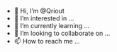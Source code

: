 - 👋 Hi, I’m @Qriout
- 👀 I’m interested in ...
- 🌱 I’m currently learning ...
- 💞️ I’m looking to collaborate on ...
- 📫 How to reach me ...

<!---
Qriout/Qriout is a ✨ special ✨ repository because its `README.md` (this file) appears on your GitHub profile.
You can click the Preview link to take a look at your changes.
--->
